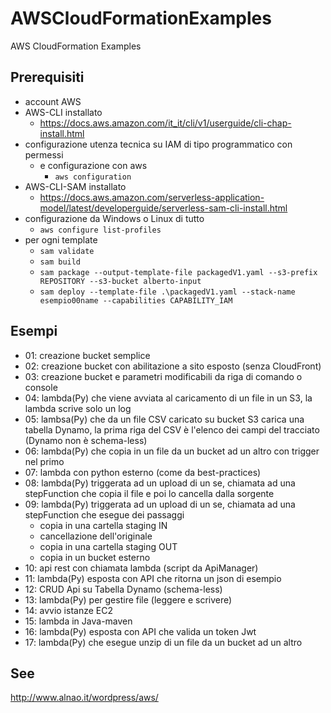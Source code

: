 # AWSCloudFormationExamples
AWS CloudFormation Examples

## Prerequisiti
- account AWS
- AWS-CLI installato
  - https://docs.aws.amazon.com/it_it/cli/v1/userguide/cli-chap-install.html
- configurazione utenza tecnica su IAM di tipo programmatico con permessi
  - e configurazione con aws
    - ```aws configuration```
- AWS-CLI-SAM installato
  - https://docs.aws.amazon.com/serverless-application-model/latest/developerguide/serverless-sam-cli-install.html
- configurazione da Windows o Linux di tutto
  - ```aws configure list-profiles```
- per ogni template
  - ```sam validate```
  - ```sam build```
  - ```sam package --output-template-file packagedV1.yaml --s3-prefix REPOSITORY --s3-bucket alberto-input```
  - ```sam deploy --template-file .\packagedV1.yaml --stack-name esempio00name --capabilities CAPABILITY_IAM```

## Esempi
- 01: creazione bucket semplice
- 02: creazione bucket con abilitazione a sito esposto (senza CloudFront)
- 03: creazione bucket e parametri modificabili da riga di comando o console
- 04: lambda(Py) che viene avviata al caricamento di un file in un S3, la lambda scrive solo un log
- 05: lambsa(Py) che da un file CSV caricato su bucket S3 carica una tabella Dynamo, la prima riga del CSV è l'elenco dei campi del tracciato (Dynamo non è schema-less)
- 06: lambda(Py) che copia in un file da un bucket ad un altro con trigger nel primo
- 07: lambda con python esterno (come da best-practices)
- 08: lambda(Py) triggerata ad un upload di un se, chiamata ad una stepFunction che copia il file e poi lo cancella dalla sorgente
- 09: lambda(Py) triggerata ad un upload di un se, chiamata ad una stepFunction che esegue dei passaggi
  - copia in una cartella staging IN
  - cancellazione dell'originale
  - copia in una cartella staging OUT
  - copia in un bucket esterno
- 10: api rest con chiamata lambda (script da ApiManager)
- 11: lambda(Py) esposta con API che ritorna un json di esempio
- 12: CRUD Api su Tabella Dynamo (schema-less)
- 13: lambda(Py) per gestire file (leggere e scrivere)
- 14: avvio istanze EC2
- 15: lambda in Java-maven
- 16: lambda(Py) esposta con API che valida un token Jwt
- 17: lambda(Py) che esegue unzip di un file da un bucket ad un altro

## See
http://www.alnao.it/wordpress/aws/
